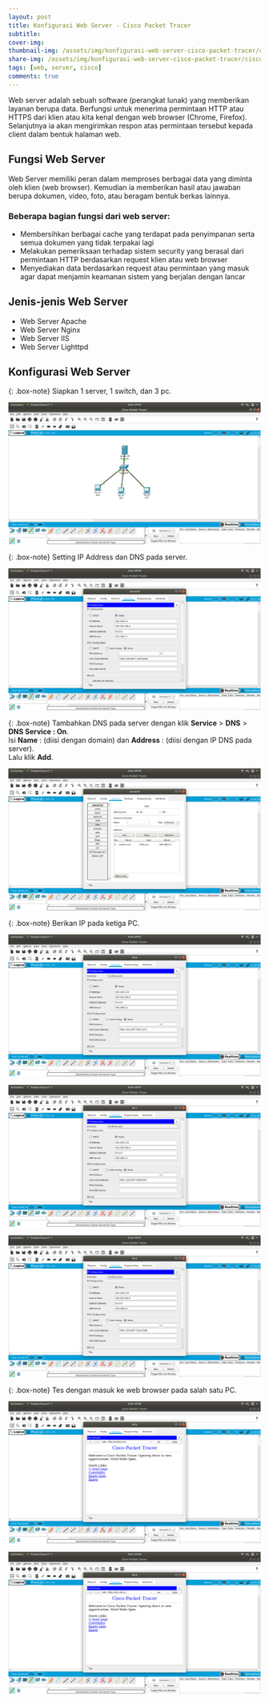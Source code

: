 ```yaml
---
layout: post
title: Konfigurasi Web Server - Cisco Packet Tracer
subtitle: 
cover-img: 
thumbnail-img: /assets/img/konfigurasi-web-server-cisco-packet-tracer/cisco.png
share-img: /assets/img/konfigurasi-web-server-cisco-packet-tracer/cisco.png
tags: [web, server, cisco]
comments: true
---
```


Web server adalah sebuah software (perangkat lunak) yang memberikan layanan berupa data. Berfungsi untuk menerima permintaan HTTP atau HTTPS dari klien atau kita kenal dengan web browser (Chrome, Firefox). Selanjutnya ia akan mengirimkan respon atas permintaan tersebut kepada client dalam bentuk halaman web.

## Fungsi Web Server

Web Server memiliki peran dalam memproses berbagai data yang diminta oleh klien (web browser). Kemudian ia memberikan hasil atau jawaban berupa dokumen, video, foto, atau beragam bentuk berkas lainnya.

### Beberapa bagian fungsi dari web server:

- Membersihkan berbagai cache yang terdapat pada penyimpanan serta semua dokumen yang tidak terpakai lagi
- Melakukan pemeriksaan terhadap sistem security yang berasal dari permintaan HTTP berdasarkan request klien atau web browser
- Menyediakan data berdasarkan request atau permintaan yang masuk agar dapat menjamin keamanan sistem yang berjalan dengan lancar

## Jenis-jenis Web Server

- Web Server Apache
- Web Server Nginx
- Web Server IIS
- Web Server Lighttpd

## Konfigurasi Web Server

{: .box-note}
Siapkan 1 server, 1 switch, dan 3 pc.

![cisco-web-1](/assets/img/konfigurasi-web-server-cisco-packet-tracer/cisco-web-1.png)

{: .box-note}
Setting IP Address dan DNS pada server.

![cisco-web-2](/assets/img/konfigurasi-web-server-cisco-packet-tracer/cisco-web-2.png)

{: .box-note}
Tambahkan DNS pada server dengan klik **Service** > **DNS** > **DNS Service : On**.  
Isi **Name** : (diisi dengan domain) dan **Address** : (diisi dengan IP DNS pada server).  
Lalu klik **Add**.

![cisco-web-3](/assets/img/konfigurasi-web-server-cisco-packet-tracer/cisco-web-3.png)

{: .box-note}
Berikan IP pada ketiga PC.

![cisco-web-4](/assets/img/konfigurasi-web-server-cisco-packet-tracer/cisco-web-4.png)

![cisco-web-5](/assets/img/konfigurasi-web-server-cisco-packet-tracer/cisco-web-5.png)

![cisco-web-6](/assets/img/konfigurasi-web-server-cisco-packet-tracer/cisco-web-6.png)

{: .box-note}
Tes dengan masuk ke web browser pada salah satu PC.

![cisco-web-7](/assets/img/konfigurasi-web-server-cisco-packet-tracer/cisco-web-7.png)

![cisco-web-8](/assets/img/konfigurasi-web-server-cisco-packet-tracer/cisco-web-8.png)
